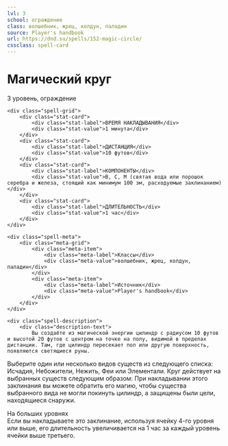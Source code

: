 ```yaml
---
lvl: 3
school: ограждение
class: волшебник, жрец, колдун, паладин
source: Player's handbook
url: https://dnd.su/spells/152-magic-circle/
cssclass: spell-card
---
```


<div class="spell-container">
    <div class="spell-header">
        <h1 class="spell-name">Магический круг</h1>
        <div class="spell-level">3 уровень, ограждение</div>
    </div>
    
    <div class="spell-grid">
        <div class="stat-card">
            <div class="stat-label">ВРЕМЯ НАКЛАДЫВАНИЯ</div>
            <div class="stat-value">1 минута</div>
        </div>
        <div class="stat-card">
            <div class="stat-label">ДИСТАНЦИЯ</div>
            <div class="stat-value">10 футов</div>
        </div>
        <div class="stat-card">
            <div class="stat-label">КОМПОНЕНТЫ</div>
            <div class="stat-value">В, С, М (святая вода или порошок серебра и железа, стоящий как минимум 100 зм, расходуемые заклинанием)</div>
        </div>
        <div class="stat-card">
            <div class="stat-label">ДЛИТЕЛЬНОСТЬ</div>
            <div class="stat-value">1 час</div>
        </div>
    </div>
    
    <div class="spell-meta">
        <div class="meta-grid">
            <div class="meta-item">
                <div class="meta-label">Классы</div>
                <div class="meta-value">волшебник, жрец, колдун, паладин</div>
            </div>
            <div class="meta-item">
                <div class="meta-label">Источник</div>
                <div class="meta-value">Player's handbook</div>
            </div>
        </div>
    </div>
    
    <div class="spell-description">
        <div class="description-text">
            Вы создаёте из магической энергии цилиндр с радиусом 10 футов и высотой 20 футов с центром на точке на полу, видимой в пределах дистанции. Там, где цилиндр пересекает пол или другую поверхность, появляются светящиеся руны.
Выберите один или несколько видов существ из следующего списка: Исчадия, Небожители, Нежить, Феи или Элементали. Круг действует на выбранных существ следующим образом:
При накладывании этого заклинания вы можете обратить его магию, чтобы существа выбранного вида не могли покинуть цилиндр, а защищены были цели, находящиеся снаружи.
        </div>
        <div class="higher-levels">
            <div class="higher-levels-title">На больших уровнях</div>
            <div class="higher-levels-text">
                Если вы накладываете это заклинание, используя ячейку 4-го уровня или выше, его длительность увеличивается на 1 час за каждый уровень ячейки выше третьего.
            </div>
        </div>
    </div>
</div>